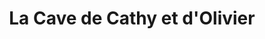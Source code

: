 ---
title: "La Cave de Cathy et d'Olivier"
url: /mauguio/la-cave-de-cathy-et-dolivier/
shop: alcool
---